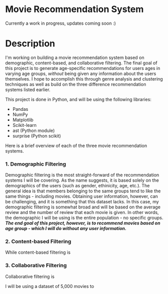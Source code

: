 # Movie Recommendation System

Currently a work in progress, updates coming soon :)

# Description
I'm working on building a movie recommendation system based on demographic, content-based, and collaborative filtering. The final goal of this project is to generate age-specific recommendations for users ages in varying age groups, _without_ being given any information about the users themselves. I hope to accomplish this through genre analysis and clustering techniques as well as build on the three difference recommendation systems listed earlier.

This project is done in Python, and will be using the following libraries:
* Pandas
* NumPy
* Matplotlib
* Scikit-learn
* ast (Python module)
* surprise (Python scikit)


Here is a brief overview of each of the three movie recommendation systems.

### 1. Demographic Filtering
Demographic filtering is the most straight-forward of the recommendation systems I will be covering. As the name suggests, it is based solely on the demographics of the users (such as gender, ethinicity, age, etc.). The general idea is that members belonging to the same groups tend to like the same things - including movies. Obtaining user information, however, can be challenging, and it is something that this dataset lacks. In this case, my demographic filtering is somewhat broad and will be based on the average review and the number of review that each movie is given. In other words, the demographic I will be using is the entire population - no specific groups. **_The end goal of this project, however, is to recommend movies based on age group - which I will do without any user information._**

### 2. Content-based Filtering
While content-based filtering is 

### 3. Collaborative Filtering
Collaborative filtering is 


I will be using a dataset of 5,000 movies to 
